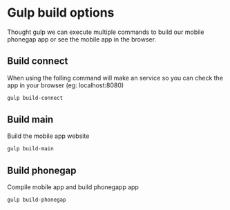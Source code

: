 Gulp  build options
=========

Thought gulp we can execute multiple commands to build our mobile phonegap app or see the mobile app in the browser.

Build connect
----
 When using the folling command will make an service so you can check the app in your browser (eg: localhost:8080)

```sh
gulp build-connect
```

Build main
----
Build the mobile app website

```sh
gulp build-main
```
Build phonegap
----
Compile mobile app and build phonegapp app


```sh
gulp build-phonegap
```


